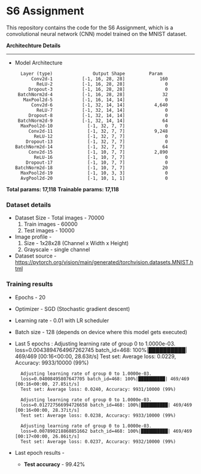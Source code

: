# S6 Assignment

This repository contains the code for the S6 Assignment, which is a convolutional neural network (CNN) model trained on the MNIST dataset.

**Architechture Details**
<hr/>

- Model Architecture 

        Layer (type)               Output Shape         Param 
            Conv2d-1           [-1, 16, 28, 28]             160
              ReLU-2           [-1, 16, 28, 28]               0
           Dropout-3           [-1, 16, 28, 28]               0
       BatchNorm2d-4           [-1, 16, 28, 28]              32
         MaxPool2d-5           [-1, 16, 14, 14]               0
            Conv2d-6           [-1, 32, 14, 14]           4,640
              ReLU-7           [-1, 32, 14, 14]               0
           Dropout-8           [-1, 32, 14, 14]               0
       BatchNorm2d-9           [-1, 32, 14, 14]              64
        MaxPool2d-10             [-1, 32, 7, 7]               0
           Conv2d-11             [-1, 32, 7, 7]           9,248
             ReLU-12             [-1, 32, 7, 7]               0
          Dropout-13             [-1, 32, 7, 7]               0
      BatchNorm2d-14             [-1, 32, 7, 7]              64
           Conv2d-15             [-1, 10, 7, 7]           2,890
             ReLU-16             [-1, 10, 7, 7]               0
          Dropout-17             [-1, 10, 7, 7]               0
      BatchNorm2d-18             [-1, 10, 7, 7]              20
        MaxPool2d-19             [-1, 10, 3, 3]               0
        AvgPool2d-20             [-1, 10, 1, 1]               0
**Total params: 17,118**
**Trainable params: 17,118**

### **Dataset details**

- Dataset Size - Total images - 70000
    1. Train images - 60000
    2. Test images - 10000
- Image profile -
    1. Size - 1x28x28 (Channel x Width x Height)
    2. Grayscale - single channel
- Dataset source - https://pytorch.org/vision/main/generated/torchvision.datasets.MNIST.html


### **Training results**

- Epochs - 20
- Optimizer - SGD (Stochastic gradient descent)
- Learning rate - 0.01 with LR scheduler
- Batch size - 128 (depends on device where this model gets executed)
- Last 5 epochs :
        Adjusting learning rate of group 0 to 1.0000e-03.
        loss=0.0043894764967262745 batch_id=468: 100%|██████████| 469/469 [00:16<00:00, 28.63it/s]
        Test set: Average loss: 0.0229, Accuracy: 9933/10000 (99%)

        Adjusting learning rate of group 0 to 1.0000e-03.
        loss=0.04008495807647705 batch_id=468: 100%|██████████| 469/469 [00:16<00:00, 27.85it/s]
        Test set: Average loss: 0.0240, Accuracy: 9931/10000 (99%)

        Adjusting learning rate of group 0 to 1.0000e-03.
        loss=0.012727566994726658 batch_id=468: 100%|██████████| 469/469 [00:16<00:00, 28.37it/s]
        Test set: Average loss: 0.0238, Accuracy: 9933/10000 (99%)

        Adjusting learning rate of group 0 to 1.0000e-03.
        loss=0.007890218868851662 batch_id=468: 100%|██████████| 469/469 [00:17<00:00, 26.86it/s]
        Test set: Average loss: 0.0237, Accuracy: 9932/10000 (99%)

- Last epoch results - 
  - **Test accuracy** - 99.42%
